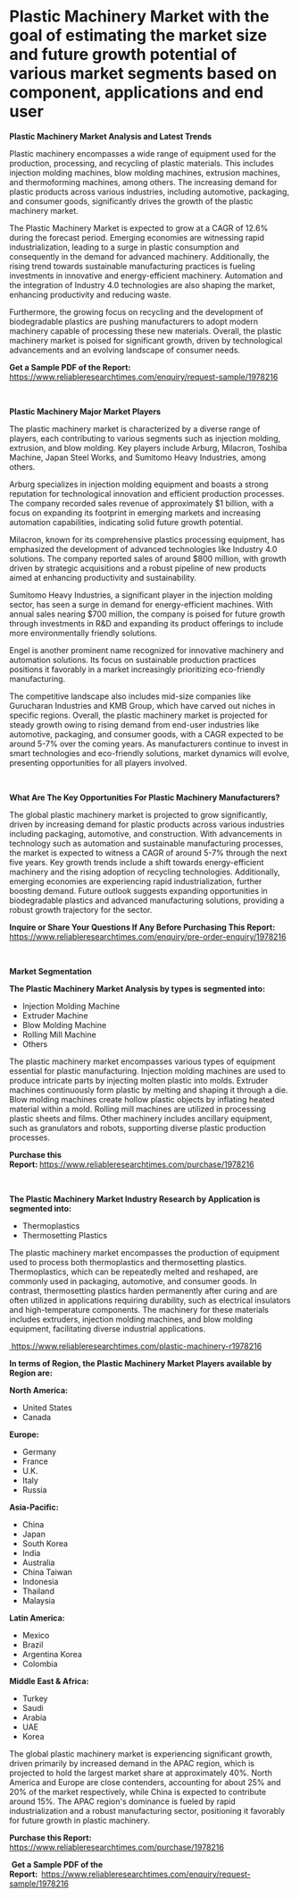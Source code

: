 <p><h1>Plastic Machinery Market with the goal of estimating the market size and future growth potential of various market segments based on component, applications and end user</h1></p><p><strong>Plastic Machinery Market Analysis and Latest Trends</strong></p>
<p><p>Plastic machinery encompasses a wide range of equipment used for the production, processing, and recycling of plastic materials. This includes injection molding machines, blow molding machines, extrusion machines, and thermoforming machines, among others. The increasing demand for plastic products across various industries, including automotive, packaging, and consumer goods, significantly drives the growth of the plastic machinery market.</p><p>The Plastic Machinery Market is expected to grow at a CAGR of 12.6% during the forecast period. Emerging economies are witnessing rapid industrialization, leading to a surge in plastic consumption and consequently in the demand for advanced machinery. Additionally, the rising trend towards sustainable manufacturing practices is fueling investments in innovative and energy-efficient machinery. Automation and the integration of Industry 4.0 technologies are also shaping the market, enhancing productivity and reducing waste. </p><p>Furthermore, the growing focus on recycling and the development of biodegradable plastics are pushing manufacturers to adopt modern machinery capable of processing these new materials. Overall, the plastic machinery market is poised for significant growth, driven by technological advancements and an evolving landscape of consumer needs.</p></p>
<p><strong>Get a Sample PDF of the Report:&nbsp;</strong> <a href="https://www.reliableresearchtimes.com/enquiry/request-sample/1978216?utm_campaign=3538&utm_medium=2&utm_source=Github&utm_content=ia&utm_term=16042025&utm_id=plastic-machinery">https://www.reliableresearchtimes.com/enquiry/request-sample/1978216</a></p>
<p>&nbsp;</p>
<p><strong>Plastic Machinery Major Market Players</strong></p>
<p><p>The plastic machinery market is characterized by a diverse range of players, each contributing to various segments such as injection molding, extrusion, and blow molding. Key players include Arburg, Milacron, Toshiba Machine, Japan Steel Works, and Sumitomo Heavy Industries, among others.</p><p>Arburg specializes in injection molding equipment and boasts a strong reputation for technological innovation and efficient production processes. The company recorded sales revenue of approximately $1 billion, with a focus on expanding its footprint in emerging markets and increasing automation capabilities, indicating solid future growth potential.</p><p>Milacron, known for its comprehensive plastics processing equipment, has emphasized the development of advanced technologies like Industry 4.0 solutions. The company reported sales of around $800 million, with growth driven by strategic acquisitions and a robust pipeline of new products aimed at enhancing productivity and sustainability.</p><p>Sumitomo Heavy Industries, a significant player in the injection molding sector, has seen a surge in demand for energy-efficient machines. With annual sales nearing $700 million, the company is poised for future growth through investments in R&D and expanding its product offerings to include more environmentally friendly solutions.</p><p>Engel is another prominent name recognized for innovative machinery and automation solutions. Its focus on sustainable production practices positions it favorably in a market increasingly prioritizing eco-friendly manufacturing.</p><p>The competitive landscape also includes mid-size companies like Gurucharan Industries and KMB Group, which have carved out niches in specific regions. Overall, the plastic machinery market is projected for steady growth owing to rising demand from end-user industries like automotive, packaging, and consumer goods, with a CAGR expected to be around 5-7% over the coming years. As manufacturers continue to invest in smart technologies and eco-friendly solutions, market dynamics will evolve, presenting opportunities for all players involved.</p></p>
<p>&nbsp;</p>
<p><strong>What Are The Key Opportunities For Plastic Machinery Manufacturers?</strong></p>
<p><p>The global plastic machinery market is projected to grow significantly, driven by increasing demand for plastic products across various industries including packaging, automotive, and construction. With advancements in technology such as automation and sustainable manufacturing processes, the market is expected to witness a CAGR of around 5-7% through the next five years. Key growth trends include a shift towards energy-efficient machinery and the rising adoption of recycling technologies. Additionally, emerging economies are experiencing rapid industrialization, further boosting demand. Future outlook suggests expanding opportunities in biodegradable plastics and advanced manufacturing solutions, providing a robust growth trajectory for the sector.</p></p>
<p><strong>Inquire or Share Your Questions If Any Before Purchasing This Report:</strong> <a href="https://www.reliableresearchtimes.com/enquiry/pre-order-enquiry/1978216?utm_campaign=3538&utm_medium=2&utm_source=Github&utm_content=ia&utm_term=16042025&utm_id=plastic-machinery">https://www.reliableresearchtimes.com/enquiry/pre-order-enquiry/1978216</a></p>
<p>&nbsp;</p>
<p><strong>Market Segmentation</strong></p>
<p><strong>The Plastic Machinery Market Analysis by types is segmented into:</strong></p>
<p><ul><li>Injection Molding Machine</li><li>Extruder Machine</li><li>Blow Molding Machine</li><li>Rolling Mill Machine</li><li>Others</li></ul></p>
<p><p>The plastic machinery market encompasses various types of equipment essential for plastic manufacturing. Injection molding machines are used to produce intricate parts by injecting molten plastic into molds. Extruder machines continuously form plastic by melting and shaping it through a die. Blow molding machines create hollow plastic objects by inflating heated material within a mold. Rolling mill machines are utilized in processing plastic sheets and films. Other machinery includes ancillary equipment, such as granulators and robots, supporting diverse plastic production processes.</p></p>
<p><strong>Purchase this Report:&nbsp;</strong><a href="https://www.reliableresearchtimes.com/purchase/1978216?utm_campaign=3538&utm_medium=2&utm_source=Github&utm_content=ia&utm_term=16042025&utm_id=plastic-machinery">https://www.reliableresearchtimes.com/purchase/1978216</a></p>
<p>&nbsp;</p>
<p><strong>The Plastic Machinery Market Industry Research by Application is segmented into:</strong></p>
<p><ul><li>Thermoplastics</li><li>Thermosetting Plastics</li></ul></p>
<p><p>The plastic machinery market encompasses the production of equipment used to process both thermoplastics and thermosetting plastics. Thermoplastics, which can be repeatedly melted and reshaped, are commonly used in packaging, automotive, and consumer goods. In contrast, thermosetting plastics harden permanently after curing and are often utilized in applications requiring durability, such as electrical insulators and high-temperature components. The machinery for these materials includes extruders, injection molding machines, and blow molding equipment, facilitating diverse industrial applications.</p></p>
<p><a href="https://www.reliableresearchtimes.com/plastic-machinery-r1978216?utm_campaign=3538&utm_medium=2&utm_source=Github&utm_content=ia&utm_term=16042025&utm_id=plastic-machinery">&nbsp;https://www.reliableresearchtimes.com/plastic-machinery-r1978216</a></p>
<p><strong>In terms of Region, the Plastic Machinery Market Players available by Region are:</strong></p>
<p>
    <p> <strong> North America: </strong>
        <ul>
            <li>United States</li>
            <li>Canada</li>
        </ul>
        </p> 
    <p> <strong> Europe: </strong>
        <ul>
            <li>Germany</li>
            <li>France</li>
            <li>U.K.</li>
            <li>Italy</li>
            <li>Russia</li>
        </ul>
        </p> 
    <p> <strong> Asia-Pacific: </strong>
        <ul>
            <li>China</li>
            <li>Japan</li>
            <li>South Korea</li>
            <li>India</li>
            <li>Australia</li>
            <li>China Taiwan</li>
            <li>Indonesia</li>
            <li>Thailand</li>
            <li>Malaysia</li>
        </ul>
        </p> 
    <p> <strong> Latin America: </strong>
        <ul>
            <li>Mexico</li>
            <li>Brazil</li>
            <li>Argentina Korea</li>
            <li>Colombia</li>
        </ul>
        </p> 
    <p> <strong> Middle East & Africa: </strong>
        <ul>
            <li>Turkey</li>
            <li>Saudi</li>
            <li>Arabia</li>
            <li>UAE</li>
            <li>Korea</li>
        </ul>
    </p>
    </p>
<p><p>The global plastic machinery market is experiencing significant growth, driven primarily by increased demand in the APAC region, which is projected to hold the largest market share at approximately 40%. North America and Europe are close contenders, accounting for about 25% and 20% of the market respectively, while China is expected to contribute around 15%. The APAC region's dominance is fueled by rapid industrialization and a robust manufacturing sector, positioning it favorably for future growth in plastic machinery.</p></p>
<p><strong>Purchase this Report: </strong><a href="https://www.reliableresearchtimes.com/purchase/1978216?utm_campaign=3538&utm_medium=2&utm_source=Github&utm_content=ia&utm_term=16042025&utm_id=plastic-machinery">https://www.reliableresearchtimes.com/purchase/1978216</a></p>
<p>&nbsp;<strong>Get a Sample PDF of the Report:&nbsp;&nbsp;</strong><a href="https://www.reliableresearchtimes.com/enquiry/request-sample/1978216?utm_campaign=3538&utm_medium=2&utm_source=Github&utm_content=ia&utm_term=16042025&utm_id=plastic-machinery">https://www.reliableresearchtimes.com/enquiry/request-sample/1978216</a></p>
<p><strong></strong></p>
<p><p></p><p></p><p></p></p>
